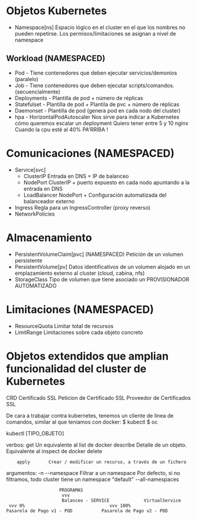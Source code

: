 # Objetos Kubernetes

- Namespace[ns]     Espacio lógico en el cluster en el que los nombres no pueden repetirse.
                    Los permisos/limitaciones se asignan a nivel de namespace

## Workload (NAMESPACED)

- Pod - Tiene contenedores que deben ejecutar servicios/demonios (paralelo)         
- Job - Tiene contenedores que deben ejecutar scripts/comandos.  (secuencialmente)
- Deployments - Plantilla de pod + número de réplicas
- Statefulset - Plantilla de pod + Plantila de pvc + número de réplicas
- Daemonset   - Plantilla de pod (genera pod en cada nodo del cluster)
- hpa - HorizontalPodAutoscaler Nos sirve para indicar a Kubernetes cómo queremos escalar un deployment
                                Quiero tener entre 5 y 10 nginx
                                Cuando la cpu esté al 40% PA'RRIBA !

# Comunicaciones (NAMESPACED)

- Service[svc]
    - ClusterIP         Entrada en DNS + IP de balanceo
    - NodePort          ClusterIP + puerto expuesto en cada nodo apuntando a la entrada en DNS
    - LoadBalancer      NodePort + Configuración automatizada del balanceador externo
- Ingress               Regla para un IngressController (proxy reverso)
- NetworkPolicies

# Almacenamiento

- PersistentVolumeClaim[pvc]        (NAMESPACED) Petición de un volumen persistente
- PersistentVolume[pv]              Datos identificativos de un volumen alojado en un emplazamiento externo al cluster (cloud, cabina, nfs)
- StorageClass                      Tipo de volumen que tiene asociado un PROVISIONADOR AUTOMATIZADO

# Limitaciones (NAMESPACED)

- ResourceQuota         Limitar total de recursos
- LimitRange            Limitaciones sobre cada objeto concreto

# Objetos extendidos que amplian funcionalidad del cluster de Kubernetes 
CRD
    Certificado SSL
    Peticion de Certificado SSL
    Proveedor de Certificados SSL

De cara a trabajar contra kubernetes, tenemos un cliente de linea de comandos, similar al que teníamos con docker:
$ kubectl
$ oc

kubectl <verbo> [TIPO_OBJETO] <args>

verbos: get         Un equivalente al list de docker
        describe    Detalle de un objeto. Equivalente al inspect de docker
        delete
    
        apply       Crear / modificar un recurso, a través de un fichero


argumentos:
    -n --namespace  Filtrar a un namespace
                    Por defecto, si no filtramos, todo cluster tiene un namespace "default"
    --all-namespaces
    
    
                        PROGRAMAS
                         vvv
                         Balanceo - SERVICE             VirtualService
     vvv 0%                                vvv 100%
    Pasarela de Pago v1 - POD           Pasarela de Pago v2 - POD
    


